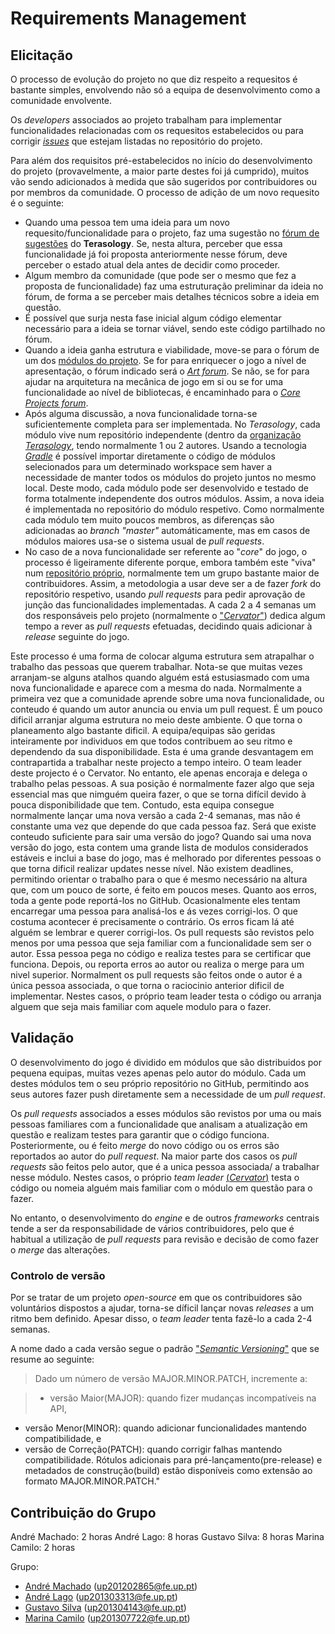 # Requirements Management

## Elicitação

  O processo de evolução do projeto no que diz respeito a requesitos é bastante simples, envolvendo não só a equipa de desenvolvimento como a comunidade envolvente.

  Os *developers* associados ao projeto trabalham para implementar funcionalidades relacionadas com os requesitos estabelecidos ou para corrigir [*issues*](https://github.com/MovingBlocks/Terasology/issues) que estejam listadas no repositório do projeto.
 
 Para além dos requisitos pré-estabelecidos no início do desenvolvimento do projeto (provavelmente, a maior parte destes foi já cumprido), muitos vão sendo adicionados à medida que são sugeridos por contribuidores ou por membros da comunidade. O processo de adição de um novo requesito é o seguinte:
 - Quando uma pessoa tem uma ideia para um novo requesito/funcionalidade para o projeto, faz uma sugestão no [fórum de sugestões](http://forum.terasology.org/forum/suggestions.21/) do **Terasology**. Se, nesta altura, perceber que essa funcionalidade já foi proposta anteriormente nesse fórum, deve perceber o estado atual dela antes de decidir como proceder.
 - Algum membro da comunidade (que pode ser o mesmo que fez a proposta de funcionalidade) faz uma estruturação preliminar da ideia no fórum, de forma a se perceber mais detalhes técnicos sobre a ideia em questão.
 - É possível que surja nesta fase inicial algum código elementar necessário para a ideia se tornar viável, sendo este código partilhado no fórum.
 - Quando a ideia ganha estrutura e viabilidade, move-se para o fórum de um dos [módulos do projeto](http://forum.terasology.org/forum/modules.55/). Se for para enriquecer o jogo a nível de apresentação, o fórum indicado será o [*Art forum*](http://forum.terasology.org/forum/art-media.25/). Se não, se for para ajudar na arquitetura na mecânica de jogo em si ou se for uma funcionalidade ao nível de bibliotecas, é encaminhado para o [*Core Projects forum*](http://forum.terasology.org/forum/core-projects.54/).
 - Após alguma discussão, a nova funcionalidade torna-se suficientemente completa para ser implementada. No *Terasology*, cada módulo vive num repositório independente (dentro da [organização *Terasology*](https://github.com/Terasology/), tendo normalmente 1 ou 2 autores. Usando a tecnologia [*Gradle*](http://gradle.org/) é possível importar diretamente o código de módulos selecionados para um determinado workspace sem haver a necessidade de manter todos os módulos do projeto juntos no mesmo local. Deste modo, cada módulo pode ser desenvolvido e testado de forma totalmente independente dos outros módulos. Assim, a nova ideia é implementada no repositório do módulo respetivo. Como normalmente cada módulo tem muito poucos membros, as diferenças são adicionadas ao *branch "master"* automáticamente, mas em casos de módulos maiores usa-se o sistema usual de *pull requests*.
 - No caso de a nova funcionalidade ser referente ao "*core*" do jogo, o processo é ligeiramente diferente porque, embora também este "viva" num [repositório próprio](https://github.com/MovingBlocks/Terasology), normalmente tem um grupo bastante maior de contribuidores. Assim, a metodologia a usar deve ser a de fazer *fork* do repositório respetivo, usando *pull requests* para pedir aprovação de junção das funcionalidades implementadas. A cada 2 a 4 semanas um dos responsáveis pelo projeto (normalmente o ["*Cervator*"](https://github.com/Cervator)) dedica algum tempo a rever as *pull requests* efetuadas, decidindo quais adicionar à *release* seguinte do jogo.
  
  Este processo é uma forma de colocar alguma estrutura sem atrapalhar o trabalho das pessoas que querem trabalhar. Nota-se que muitas vezes arranjam-se alguns atalhos quando alguém está estusiasmado com uma nova funcionalidade e aparece com a mesma do nada. Normalmente a primeira vez que a comunidade aprende sobre uma nova funcionalidade, ou conteudo é quando um autor anuncia ou envia um pull request. É um pouco dificil arranjar alguma estrutura no meio deste ambiente. O que torna o planeamento algo bastante dificil. 
  A equipa/equipas são geridas inteiramente por individuos em que todos contribuem ao seu ritmo e dependendo da sua disponibilidade. Esta é uma grande desvantagem em contrapartida a trabalhar neste projecto a tempo inteiro. O team leader deste projecto é o Cervator. No entanto, ele apenas encoraja e delega o trabalho pelas pessoas. A sua posição é normalmente fazer algo que seja essencial mas que nimguém queira fazer, o que se torna difícil devido à pouca disponibilidade que tem.
  Contudo, esta equipa consegue normalmente lançar uma nova versão a cada 2-4 semanas, mas não é constante uma vez que depende do que cada pessoa faz. Será que existe conteudo suficiente para sair uma versão do jogo? Quando sai uma nova versão do jogo, esta contem uma grande lista de modulos considerados estáveis e inclui a base do jogo, mas é melhorado por diferentes pessoas o que torna dificil realizar updates nesse nível.
  Não existem deadlines, permitindo orientar o trabalho para o que é mesmo necessário na altura que, com um pouco de sorte, é feito em poucos meses.
  Quanto aos erros, toda a gente pode reportá-los no GitHub. Ocasionalmente eles tentam encarregar uma pessoa para analisá-los e ás vezes corrigi-los. O que costuma acontecer é precisamente o contrário. Os erros ficam lá até alguém se lembrar e querer corrigi-los. 
  Os pull requests são revistos pelo menos por uma pessoa que seja familiar com a funcionalidade sem ser o autor. Essa pessoa pega no código e realiza testes para se certificar que funciona. Depois, ou reporta erros ao autor ou realiza o merge para um nivel superior. Normalment os pull requests são feitos onde o autor é a única pessoa associada, o que torna o raciocinio anterior dificil de implementar. Nestes casos, o próprio team leader testa o código ou arranja alguem que seja mais familiar com aquele modulo para o fazer.  

## Validação

O desenvolvimento do jogo é dividido em módulos que são distribuidos por pequena equipas, muitas vezes apenas pelo autor do módulo. Cada um destes módulos tem o seu próprio repositório no GitHub, permitindo aos seus autores fazer push diretamente sem a necessidade de um *pull request*.

Os *pull requests* associados a esses módulos são revistos por uma ou mais pessoas familiares com a funcionalidade que analisam a atualização em questão e realizam testes para garantir que o código funciona. Posteriormente, ou é feito *merge* do novo código ou os erros são reportados ao autor do *pull request*. Na maior parte dos casos os *pull requests* são feitos pelo autor, que é a unica pessoa associada/ a trabalhar nesse módulo. Nestes casos, o próprio *team leader* [(*Cervator*)](https://github.com/Cervator) testa o código ou nomeia alguém mais familiar com o módulo em questão para o fazer.

No entanto, o desenvolvimento do *engine* e de outros *frameworks* centrais tende a ser da responsabilidade de vários contribuidores, pelo que é habitual a utilização de *pull requests* para revisão e decisão de como fazer o *merge* das alterações.

### Controlo de versão

Por se tratar de um projeto *open-source* em que os contribuidores são voluntários dispostos a ajudar, torna-se díficil lançar novas *releases* a um ritmo bem definido. Apesar disso, o *team leader* tenta fazê-lo a cada 2-4 semanas.

A nome dado a cada versão segue o padrão ["*Semantic Versioning*"](semver.org) que se resume ao seguinte:
>Dado um número de versão MAJOR.MINOR.PATCH, incremente a:

>- versão Maior(MAJOR): quando fizer mudanças incompatíveis na API,
- versão Menor(MINOR): quando adicionar funcionalidades mantendo compatibilidade, e
- versão de Correção(PATCH): quando corrigir falhas mantendo compatibilidade.
Rótulos adicionais para pré-lançamento(pre-release) e metadados de construção(build) estão disponíveis como extensão ao formato MAJOR.MINOR.PATCH."

## Contribuição do Grupo

André Machado: 2 horas
André Lago: 8 horas
Gustavo Silva: 8 horas
Marina Camilo: 2 horas

Grupo:
 - [André Machado](https://github.com/andremachado94) (up201202865@fe.up.pt)
 - [André Lago](https://github.com/andrelago13) (up201303313@fe.up.pt)
 - [Gustavo Silva](https://github.com/gtugablue) (up201304143@fe.up.pt)
 - [Marina Camilo](https://github.com/Aniiram) (up201307722@fe.up.pt)
